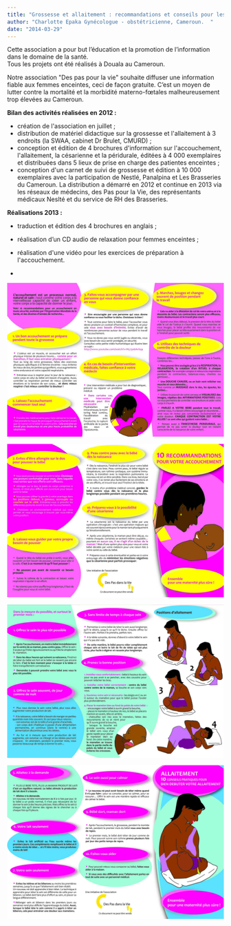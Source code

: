 ```yaml
---
title: "Grossesse et allaitement : recommandations et conseils pour les femmes"
author: "Charlotte Epaka Gynécologue - obstétricienne, Cameroun.  "
date: "2014-03-29"
---
```


Cette association a pour but l’éducation et la promotion de l’information dans le domaine de la santé.  
Tous les projets ont été réalisés à Douala au Cameroun.

Notre association "Des pas pour la vie" souhaite diffuser une information fiable aux femmes enceintes, ceci de façon gratuite. C’est un moyen de lutter contre la mortalité et la morbidité materno-fœtales malheureusement trop élevées au Cameroun.

**Bilan des activités réalisées en 2012 :**

*   création de l'association en juillet ;
*   distribution de matériel didactique sur la grossesse et l'allaitement à 3 endroits (la SWAA, cabinet Dr Brulet, CMURD) ;
*   conception et édition de 4 brochures d'information sur l'accouchement, l'allaitement, la césarienne et la péridurale, éditées à 4 000 exemplaires et distribuées dans 5 lieux de prise en charge des patientes enceintes ;
*   conception d'un carnet de suivi de grossesse et édition à 10 000 exemplaires avec la participation de Nestlé, Panalpina et Les Brasseries du Cameroun. La distribution a démarré en 2012 et continue en 2013 via les réseaux de médecins, des Pas pour la Vie, des représentants médicaux Neslté et du service de RH des Brasseries.

**Réalisations 2013 :**

*   traduction et édition des 4 brochures en anglais ;
*   réalisation d’un CD audio de relaxation pour femmes enceintes ;
*   réalisation d'une vidéo pour les exercices de préparation à l'accouchement.

*   
![](broch-10-reco-verso.jpg)



![](broch-10-reco-recto.jpg)



![](broch-10-cons-allaitement-verso.jpg)



![](broch-10-cons-allaitement-recto.jpg)